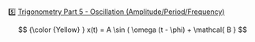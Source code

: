 :five: [Trigonometry Part 5 - Oscillation (Amplitude/Period/Frequency)](https://youtu.be/vSTz2T_a6lY)

```math

{\color {Yellow} } x(t) = A \sin ( \omega (t - \phi) + \mathcal{ B }

```
